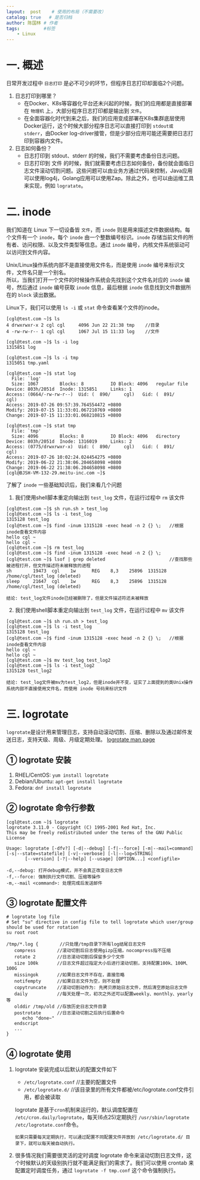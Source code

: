 ```yaml
---
layout:  post    # 使用的布局（不需要改）
catalog: true   # 是否归档
author: 陈国林 # 作者
tags:         #标签
    - Linux
---
```


# 一. 概述
日常开发过程中 `日志打印` 是必不可少的环节，但程序日志打印却面临2个问题。

1. 日志打印到哪里？
    + 在Docker、K8s等容器化平台还未兴起的时候，我们的应用都是直接部署在 `物理机` 上，大部分程序日志打印都是输出到 `文件`。
    + 在全面容器化时代到来之后，我们的应用变成部署在K8s集群底层使用Docker运行，这个时候大部分程序日志可以直接打印到 `stdout或stderr`，由Docker log-driver接管，但是少部分应用可能还需要把日志打印到容器内文件。
2. 日志如何备份？
    + 日志打印到 stdout、stderr 的时候，我们不需要考虑备份日志问题。
    + 日志打印到 文件 的时候，我们就需要考虑日志如何备份，备份就会面临日志文件滚动切割问题。这些问题可以由业务方通过代码来控制，Java应用可以使用log4j，Golang应用可以使用Zap。除此之外，也可以由运维工具来实现，例如 `logratate`。

# 二. inode
我们知道在 Linux 下一切设备皆 `文件`，而 `inode` 则是用来描述文件数据结构。每个文件有一个 `inode`，每个 `inode` 由一个整数编号标识。`inode` 存储当前文件的所有者、访问权限、以及文件类型等信息。通过 `inode` 编号，内核文件系统驱动可以访问到文件内容。

Unix/Linux操作系统内部不是直接使用文件名，而是使用 `inode` 编号来标识文件，文件名只是一个别名。  
所以，当我们打开一个文件的时候操作系统会先找到这个文件名对应的 `inode` 编号，然后通过 `inode` 编号获取 `inode` 信息，最后根据 `inode` 信息找到文件数据所在的 `block` 读出数据。

Linux下，我们可以使用 `ls -i` 或 `stat` 命令查看某个文件的inode。

```
[cgl@test.com ~]$ ls
4 drwxrwxr-x 2 cgl cgl     4096 Jun 22 21:38 tmp    //目录
4 -rw-rw-r-- 1 cgl cgl     1067 Jul 15 11:33 log    //文件

[cgl@test.com ~]$ ls -i log
1315851 log

[cgl@test.com ~]$ ls -i tmp
1315051 tmp.yaml

[cgl@test.com ~]$ stat log
  File: `log'
  Size: 1067      	Blocks: 8          IO Block: 4096   regular file
Device: 803h/2051d	Inode: 1315851     Links: 1
Access: (0664/-rw-rw-r--)  Uid: (  890/     cgl)   Gid: (  891/     cgl)
Access: 2019-07-26 09:57:39.764554472 +0800
Modify: 2019-07-15 11:33:01.067210769 +0800
Change: 2019-07-15 11:33:01.068210815 +0800

[cgl@test.com ~]$ stat tmp
  File: `tmp'
  Size: 4096      	Blocks: 8          IO Block: 4096   directory
Device: 803h/2051d	Inode: 1316019     Links: 2
Access: (0775/drwxrwxr-x)  Uid: (  890/     cgl)   Gid: (  891/     cgl)
Access: 2019-07-26 10:02:24.024454275 +0800
Modify: 2019-06-22 21:38:06.204658098 +0800
Change: 2019-06-22 21:38:06.204658098 +0800
[cgl@BJSH-VM-132-29.meitu-inc.com ~]$
```

了解了 `inode` 一些基础知识后，我们来看几个问题

1. 我们使用shell脚本重定向输出到 `test_log` 文件，在运行过程中 `rm` 该文件
```
[cgl@test.com ~]$ sh run.sh > test_log
[cgl@test.com ~]$ ls -i test_log
1315128 test_log
[cgl@test.com ~]$ find -inum 1315128 -exec head -n 2 {} \;   //根据inode查看文件内容
hello cgl ~
hello cgl ~
[cgl@test.com ~]$ rm test_log
[cgl@test.com ~]$ find -inum 1315128 -exec head -n 2 {} \;
[cgl@test.com ~]$ lsof | grep deleted                        //查找那些被进程打开，但文件描述符未被释放的进程
sh        19473  cgl    1w      REG    8,3    25896  1315128 /home/cgl/test_log (deleted)
sleep     21647  cgl    1w      REG    8,3    25896  1315128 /home/cgl/test_log (deleted)
```
`结论: test_log文件inode已经被删除了，但是文件描述符还未被释放`

2. 我们使用shell脚本重定向输出到 `test_log` 文件，在运行过程中 `mv` 该文件
```
[cgl@test.com ~]$ sh run.sh > test_log
[cgl@test.com ~]$ ls -i test_log
1315128 test_log
[cgl@test.com ~]$ find -inum 1315128 -exec head -n 2 {} \;   //根据inode查看文件内容
hello cgl ~
hello cgl ~
[cgl@test.com ~]$ mv test_log test_log2
[cgl@test.com ~]$ ls -i test_log2
1315128 test_log2
```
`结论: test_log文件被mv为test_log2，但是inode并不变，证实了上面提到的类Unix操作系统内部不直接使用文件名，而使用 inode 号码来标识文件`   
   
# 三. logrotate
`logrotate`是设计用来管理日志，支持自动滚动切割、压缩、删除以及通过邮件发送日志，支持天级、周级、月级定期处理。 [logrotate man page](https://linux.die.net/man/8/logrotate)

## ① logrotate 安装
1. RHEL/CentOS: `yum install logrotate`
2. Debian/Ubuntu: `apt-get install logrotate`
3. Fedora: `dnf install logrotate`

## ② logrotate 命令行参数
```
[cgl@test.com ~]$ logrotate
logrotate 3.11.0 - Copyright (C) 1995-2001 Red Hat, Inc.
This may be freely redistributed under the terms of the GNU Public License

Usage: logrotate [-dfv?] [-d|--debug] [-f|--force] [-m|--mail=command] [-s|--state=statefile] [-v|--verbose] [-l|--log=STRING]
       [--version] [-?|--help] [--usage] [OPTION...] <configfile>
           
-d,--debug: 打开debug模式，并不会真正改变日志文件
-f,--force: 强制执行文件切割、压缩等操作
-m,--mail <command>: 处理完成后发送邮件
```

## ③ logrotate 配置文件
```
# logrotate log file
# Set "su" directive in config file to tell logrotate which user/group should be used for rotation
su root root
   
/tmp/*.log {        //只处理/tmp目录下所有log结尾日志文件
   compress        //滚动切割后日志使用gizp压缩，nocompress指不压缩
   rotate 2        //日志滚动切割后保留多少个文件
   size 100k       //日志文件超过指定大小后进行滚动切割，支持配置100k、100M、100G
   missingok       //如果日志文件不存在，直接忽略
   notifempty      //如果日志文件为空，则不处理
   copytruncate    //滚动切割动作为: 先拷贝原始日志文件，然后清空原始日志文件
   daily           //每天处理一次，初次之外还可以配置weekly、monthly、yearly等
   olddir /tmp/old //存放历史日志文件目录
   postrotate      //日志滚动切割之后执行后置命令
      echo "done~"
   endscript
   ...
}
```

## ④ logrotate 使用
1. logrotate 安装完成以后默认的配置文件如下
   + `/etc/logrotate.conf`   //主要的配置文件
   + `/etc/logrotate.d/`     //该目录里的所有文件都被/etc/logrotate.conf文件引用，都会被读取
   
   logrotate 是基于`cron`机制来运行的，默认调度配置在 `/etc/cron.daily/logrotate`，每天(6点25)定期执行 `/usr/sbin/logrotate /etc/logrotate.conf`命令。  
   
   `如果只需要每天定期执行，可以通过配置不同配置文件并放到 /etc/logrotate.d/ 目录下，就可以每天被自动执行。`
2. 很多情况我们需要很灵活的定时调度 logrotate 命令来滚动切割日志文件，这个时候默认的天级别执行就不能满足我们的需求了。我们可以使用 crontab 来配置定时调度任务，通过 `logrotate -f tmp.conf` 这个命令强制执行。 


